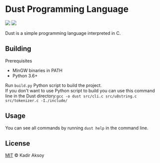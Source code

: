 # Dust Programming Language
<p>
  <img src="https://img.shields.io/badge/license-MIT-blue.svg">
  <img src="https://img.shields.io/badge/version-0.0.1-yellow">
</p>
Dust is a simple programming language interpreted in C.

## Building
Prerequisites
- MinGW binaries in PATH
- Python 3.6+

Run `build.py` Python script to build the project. \
If you don't want to use Python script to build you can use this command line in the Dust directory:`gcc -o dust src/cli.c src/u8string.c src/tokenizer.c -I./include/`

## Usage
You can see all commands by running `dust help` in the command line.

## License
[MIT](LICENSE) © Kadir Aksoy
